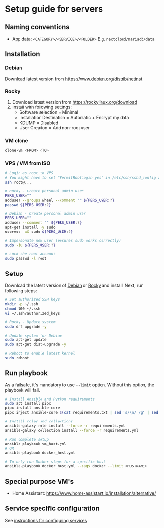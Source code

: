 # Setup guide for servers

## Naming conventions

- App data: `<CATEGORY>/<SERVICE>/<FOLDER>` E.g. `nextcloud/mariadb/data`

## Installation

### Debian

Download latest version from <https://www.debian.org/distrib/netinst>

### Rocky

1. Download latest version from <https://rockylinux.org/download>
2. Install with following settings:
   - Software selection = Minimal
   - Installation Destination = Automatic + Encrypt my data
   - KDUMP = Disabled
   - User Creation = Add non-root user

### VM clone

```bash
clone-vm <FROM> <TO>
```

### VPS / VM from ISO

```bash
# Login as root to VPS
# You might have to set "PermitRootLogin yes" in /etc/ssh/sshd_config and restart ssh(d) service
ssh root@...

# Rocky - Create personal admin user
PERS_USER=""
adduser --groups wheel --comment "" ${PERS_USER:?}
passwd ${PERS_USER:?}

# Debian - Create personal admin user
PERS_USER=""
adduser --comment "" ${PERS_USER:?}
apt-get install -y sudo
usermod -aG sudo ${PERS_USER:?}

# Impersonate new user (ensures sudo works correctly)
sudo -iu ${PERS_USER:?}

# Lock the root account
sudo passwd -l root
```

## Setup

Download the latest version of [Debian](https://www.debian.org/distrib/netinst)
or [Rocky](https://rockylinux.org/download) and install. Next, run following steps:

```bash
# Set authorized SSH keys
mkdir -p ~/.ssh
chmod 700 ~/.ssh
vi ~/.ssh/authorized_keys

# Rocky - Update system
sudo dnf upgrade -y

# Update system for Debian
sudo apt-get update
sudo apt-get dist-upgrade -y

# Reboot to enable latest kernel
sudo reboot
```

## Run playbook

As a failsafe, it's mandatory to use `--limit` option.
Without this option, the playbook will fail.

```bash
# Install Ansible and Python requirements
sudo apt install pipx
pipx install ansible-core
pipx inject ansible-core $(cat requirements.txt | sed 's/\n/ /g' | sed 's/#.*//') # pipx on Debian 12 is too old to support flag "-r"

# Install roles and collections
ansible-galaxy role install --force -r requirements.yml
ansible-galaxy collection install --force -r requirements.yml

# Run complete setup
ansible-playbook vm_host.yml
# OR
ansible-playbook docker_host.yml

# To only run Docker steps for a specific host
ansible-playbook docker_host.yml --tags docker --limit <HOSTNAME>
```

## Special purpose VM's

- Home Assistant: https://www.home-assistant.io/installation/alternative/

## Service specific configuration

See [instructions for configuring services](./docs/how-to/General%20-%20Setup%20services.md)
